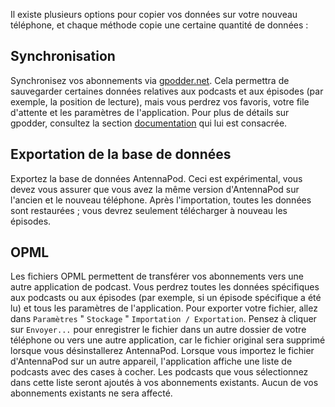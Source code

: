 Il existe plusieurs options pour copier vos données sur votre nouveau téléphone,
et chaque méthode copie une certaine quantité de données :

## Synchronisation

Synchronisez vos abonnements via [gpodder.net](https://gpodder.net/). Cela
permettra de sauvegarder certaines données relatives aux podcasts et aux
épisodes (par exemple, la position de lecture), mais vous perdrez vos favoris,
votre file d'attente et les paramètres de l'application. Pour plus de détails
sur gpodder, consultez la section [documentation](/documentation/general/gpodder)
qui lui est consacrée.

## Exportation de la base de données

Exportez la base de données AntennaPod. Ceci est expérimental, vous devez vous
assurer que vous avez la même version d'AntennaPod sur l'ancien et le nouveau
téléphone. Après l'importation, toutes les données sont restaurées ; vous devrez
seulement télécharger à nouveau les épisodes.

## OPML

Les fichiers OPML permettent de transférer vos abonnements vers une autre
application de podcast. Vous perdrez toutes les données spécifiques aux podcasts
ou aux épisodes (par exemple, si un épisode spécifique a été lu) et tous les
paramètres de l'application. Pour exporter votre fichier, allez dans
`Paramètres` " `Stockage` " `Importation / Exportation`. Pensez à cliquer sur
`Envoyer...` pour enregistrer le fichier dans un autre dossier de votre
téléphone ou vers une autre application, car le fichier original sera supprimé
lorsque vous désinstallerez AntennaPod. Lorsque vous importez le fichier
d'AntennaPod sur un autre appareil, l'application affiche une liste de podcasts
avec des cases à cocher. Les podcasts que vous sélectionnez dans cette liste
seront ajoutés à vos abonnements existants. Aucun de vos abonnements existants
ne sera affecté.
